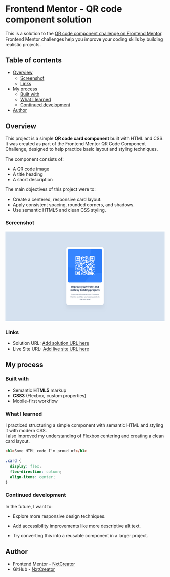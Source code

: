 # Frontend Mentor - QR code component solution

This is a solution to the [QR code component challenge on Frontend Mentor](https://www.frontendmentor.io/challenges/qr-code-component-iux_sIO_H). Frontend Mentor challenges help you improve your coding skills by building realistic projects. 

## Table of contents

- [Overview](#overview)
  - [Screenshot](#screenshot)
  - [Links](#links)
- [My process](#my-process)
  - [Built with](#built-with)
  - [What I learned](#what-i-learned)
  - [Continued development](#continued-development)
- [Author](#author)


## Overview

This project is a simple **QR code card component** built with HTML and CSS.  
It was created as part of the Frontend Mentor QR Code Component Challenge, designed to help practice basic layout and styling techniques.  

The component consists of:  
- A QR code image  
- A title heading  
- A short description  

The main objectives of this project were to:  
- Create a centered, responsive card layout.  
- Apply consistent spacing, rounded corners, and shadows.  
- Use semantic HTML5 and clean CSS styling.

### Screenshot

![](./screenshot.jpg)


### Links

- Solution URL: [Add solution URL here](https://your-solution-url.com)
- Live Site URL: [Add live site URL here](https://your-live-site-url.com)

## My process

### Built with

- Semantic **HTML5** markup  
- **CSS3** (Flexbox, custom properties)  
- Mobile-first workflow 

### What I learned

I practiced structuring a simple component with semantic HTML and styling it with modern CSS.  
I also improved my understanding of Flexbox centering and creating a clean card layout. 


```html
<h1>Some HTML code I'm proud of</h1>
```
```css
.card {
  display: flex;
  flex-direction: column;
  align-items: center;
}

```

### Continued development

In the future, I want to:

- Explore more responsive design techniques.

- Add accessibility improvements like more descriptive alt text.

- Try converting this into a reusable component in a larger project.



## Author

- Frontend Mentor - [NxtCreator](https://www.frontendmentor.io/profile/NxtCreator)
- GitHub - [NxtCreator](https://github.com/NxtCreator)

